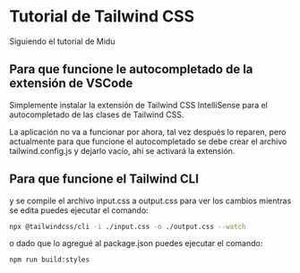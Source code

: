 # Tutorial de Tailwind CSS

Siguiendo el tutorial de Midu

## Para que funcione le autocompletado de la extensión de VSCode
Simplemente instalar la extensión de Tailwind CSS IntelliSense para el autocompletado de las clases de Tailwind CSS.

La aplicación no va a funcionar por ahora, tal vez después lo reparen, pero actualmente para que funcione el autocompletado se debe crear el archivo
tailwind.config.js y dejarlo vacío, ahí se activará la extensión.


## Para que funcione el Tailwind CLI
y se compile el archivo input.css a output.css para ver los cambios mientras se edita puedes ejecutar el comando:
```sh
npx @tailwindcss/cli -i ./input.css -o ./output.css --watch
```

o dado que lo agregué al package.json puedes ejecutar el comando:
```sh
npm run build:styles
```